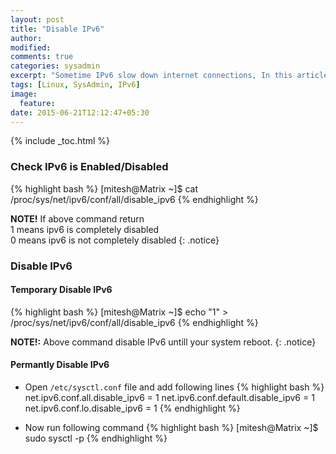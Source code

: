 ```yaml
---
layout: post
title: "Disable IPv6"
author:
modified:
comments: true
categories: sysadmin
excerpt: "Sometime IPv6 slow down internet connections, In this article I'll show you how to disable IPv6."
tags: [Linux, SysAdmin, IPv6]
image:
  feature:
date: 2015-06-21T12:12:47+05:30
---
```


{% include _toc.html %}

### Check IPv6 is Enabled/Disabled
{% highlight bash %}
[mitesh@Matrix ~]$ cat /proc/sys/net/ipv6/conf/all/disable_ipv6
{% endhighlight %}

**NOTE!** If above command return <br>
1 means ipv6 is completely disabled <br>
0 means ipv6 is not completely disabled
{: .notice}

### Disable IPv6

#### Temporary Disable IPv6
{% highlight bash %}
[mitesh@Matrix ~]$ echo "1" > /proc/sys/net/ipv6/conf/all/disable_ipv6
{% endhighlight %}

**NOTE!:** Above command disable IPv6 untill your system reboot.
{: .notice}

#### Permantly Disable IPv6

* Open `/etc/sysctl.conf` file and add following lines
{% highlight bash %}
net.ipv6.conf.all.disable_ipv6 = 1
net.ipv6.conf.default.disable_ipv6 = 1
net.ipv6.conf.lo.disable_ipv6 = 1
{% endhighlight %}

* Now run following command
{% highlight bash %}
[mitesh@Matrix ~]$ sudo sysctl -p
{% endhighlight %}
